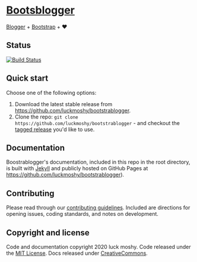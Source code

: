 # [Bootsblogger](https://luckmoshy.github.io/bootstrablogger/)

[Blogger](https://blogger.com) + [Bootstrap](https://getbootstrap.com) + :heart:

## Status

[![Build Status](https://luckmoshy.github.io/bootstrablogger/assets/images/logo.png)](https://luckmoshy.github.io/bootstrablogger/)


## Quick start

Choose one of the following options:

1. Download the latest stable release from <https://github.com/luckmoshy/bootstrablogger>.
2. Clone the repo: `git clone
   https://github.com/luckmoshy/bootstrablogger` - and checkout the
   [tagged release](https://github.com/luckmoshy/bootstrablogger)
   you'd like to use.


## Documentation

Boostrablogger's documentation, included in this repo in the root directory, is built with [Jekyll](https://jekyllrb.com) and publicly hosted on GitHub Pages at <https://github.com/luckmoshy/bootstrablogger>).


## Contributing

Please read through our [contributing guidelines](.github/CONTRIBUTING.md). Included are directions for opening issues, coding standards, and notes on development.


## Copyright and license

Code and documentation copyright 2020 luck moshy. Code released under the [MIT License](LICENSE). Docs released under [CreativeCommons]().

